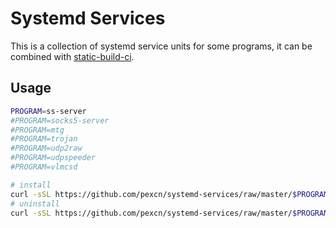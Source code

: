 # Systemd Services

This is a collection of systemd service units for some programs, it can be combined with [static-build-ci](https://github.com/pexcn/static-build-ci).

## Usage

```bash
PROGRAM=ss-server
#PROGRAM=socks5-server
#PROGRAM=mtg
#PROGRAM=trojan
#PROGRAM=udp2raw
#PROGRAM=udpspeeder
#PROGRAM=vlmcsd

# install
curl -sSL https://github.com/pexcn/systemd-services/raw/master/$PROGRAM/install.sh | bash
# uninstall
curl -sSL https://github.com/pexcn/systemd-services/raw/master/$PROGRAM/uninstall.sh | bash
```
